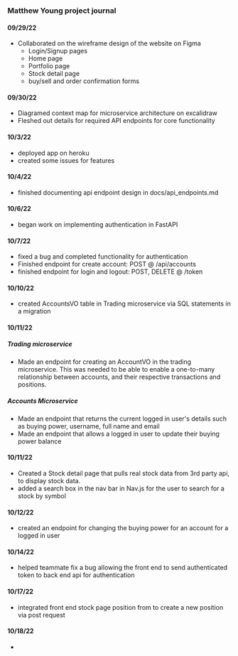 ### Matthew Young project journal

#### 09/29/22

-   Collaborated on the wireframe design of the website on Figma
    -   Login/Signup pages
    -   Home page
    -   Portfolio page
    -   Stock detail page
    -   buy/sell and order confirmation forms

#### 09/30/22

-   Diagramed context map for microservice architecture on excalidraw
-   Fleshed out details for required API endpoints for core functionality

#### 10/3/22

-   deployed app on heroku
-   created some issues for features

#### 10/4/22

-   finished documenting api endpoint design in docs/api_endpoints.md

#### 10/6/22

-   began work on implementing authentication in FastAPI

#### 10/7/22

-   fixed a bug and completed functionality for authentication
-   Finished endpoint for create account: POST @ /api/accounts
-   finished endpoint for login and logout: POST, DELETE @ /token

#### 10/10/22

-   created AccountsVO table in Trading microservice via SQL statements in a migration

#### 10/11/22

##### Trading microservice

-   Made an endpoint for creating an AccountVO in the trading microservice. This was needed to be able to enable a one-to-many relationship between accounts, and their respective transactions and positions.

##### Accounts Microservice

-   Made an endpoint that returns the current logged in user's details such as buying power, username, full name and email
-   Made an endpoint that allows a logged in user to update their buying power balance

#### 10/11/22

-   Created a Stock detail page that pulls real stock data from 3rd party api, to display stock data.
-   added a search box in the nav bar in Nav.js for the user to search for a stock by symbol

#### 10/12/22

-   created an endpoint for changing the buying power for an account for a logged in user

#### 10/14/22

-   helped teammate fix a bug allowing the front end to send authenticated token to back end api for authentication

#### 10/17/22

-   integrated front end stock page position from to create a new position via post request

#### 10/18/22

-
